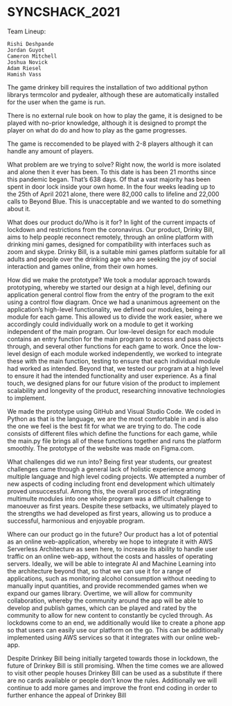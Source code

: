 # SYNCSHACK_2021

Team Lineup:

    Rishi Deshpande
    Jordan Guyot
    Cameron Mitchell
    Joshua Novick
    Adam Riesel
    Hamish Vass
    


The game drinkey bill requires the installation of two additional python librarys termcolor and pydealer, although these are automatically installed for the user when the game is run.

There is no external rule book on how to play the game, it is designed to be played with no-prior knowledge, although it is designed to prompt the player on what do do and how to play as the game progresses.

The game is reccomended to be played with 2-8 players although it can handle any amount of players.



What problem are we trying to solve?
Right now, the world is more isolated and alone then it ever has been. To this date is has been 21 months since this pandemic began. That’s 638 days. Of that a vast majority has been spent in door lock inside your own home. In the four weeks leading up to the 25th of April 2021 alone, there were 82,000 calls to lifeline and 22,000 calls to Beyond Blue. This is unacceptable and we wanted to do something about it.

What does our product do/Who is it for?
In light of the current impacts of lockdown and restrictions from the coronavirus. Our product, Drinky Bill, aims to help people reconnect remotely, through an online platform with drinking mini games, designed for compatibility with interfaces such as zoom and skype. Drinky Bill, is a suitable mini games platform suitable for all adults and people over the drinking age who are seeking the joy of social interaction and games online, from their own homes.

How did we make the prototype?
We took a modular approach towards prototyping, whereby we started our design at a high level, defining our application general control flow from the entry of the program to the exit using a control flow diagram. Once we had a unanimous agreement on the application’s high-level functionality, we defined our modules, being a module for each game. This allowed us to divide the work easier, where we accordingly could individually work on a module to get it working independent of the main program. Our low-level design for each module contains an entry function for the main program to access and pass objects through, and several other functions for each game to work. Once the low-level design of each module worked independently, we worked to integrate these with the main function, testing to ensure that each individual module had worked as intended. Beyond that, we tested our program at a high level to ensure it had the intended functionality and user experience. As a final touch, we designed plans for our future vision of the product to implement scalability and longevity of the product, researching innovative technologies to implement.

We made the prototype using GitHub and Visual Studio Code. We coded in Python as that is the language, we are the most comfortable in and is also the one we feel is the best fit for what we are trying to do. The code consists of different files which define the functions for each game, while the main.py file brings all of these functions together and runs the platform smoothly. The prototype of the website was made on Figma.com.
 
What challenges did we run into?
Being first year students, our greatest challenges came through a general lack of holistic experience among multiple language and high level coding projects. We attempted a number of new aspects of coding including front end development which ultimately proved unsuccessful. Among this, the overall process of integrating multimulte modules into one whole program was a difficult challenge to manoeuver as first years. Despite these setbacks, we ultimately played to the strengths we had developed as first years, allowing us to produce a successful, harmonious and enjoyable program.
 
Where can our product go in the future?
Our product has a lot of potential as an online web-application, whereby we hope to integrate it with AWS Serverless Architecture as seen here, to increase its ability to handle user traffic on an online web-app, without the costs and hassles of operating servers. 
Ideally, we will be able to integrate AI and Machine Learning into the architecture beyond that, so that we can use it for a range of applications, such as monitoring alcohol consumption without needing to manually input quantities, and provide recommended games when we expand our games library.
Overtime, we will allow for community collaboration, whereby the community around the app will be able to develop and publish games, which can be played and rated by the community to allow for new content to constantly be cycled through.
As lockdowns come to an end, we additionally would like to create a phone app so that users can easily use our platform on the go. This can be additionally implemented using AWS services so that it integrates with our online web-app.

Despite Drinkey Bill being initially targeted towards those in lockdown, the future of Drinkey Bill is still promising. When the time comes we are allowed to visit other people houses Drinkey Bill can be used as a substitute if there are no cards available or people don’t know the rules. Additionally we will continue to add more games and improve the front end coding in order to further enhance the appeal of Drinkey Bill
